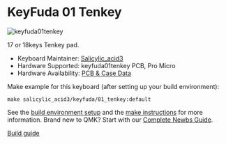 # KeyFuda 01 Tenkey

![keyfuda01tenkey](https://cdn-ak.f.st-hatena.com/images/fotolife/S/Salicylic_acid3/20211127/20211127024240.png)

17 or 18keys Tenkey pad.

* Keyboard Maintainer: [Salicylic_acid3](https://github.com/Salicylic-acid3)
* Hardware Supported: keyfuda01tenkey PCB, Pro Micro
* Hardware Availability: [PCB & Case Data](https://github.com/Salicylic-acid3/PCB_Data)

Make example for this keyboard (after setting up your build environment):

    make salicylic_acid3/keyfuda/01_tenkey:default

See the [build environment setup](https://docs.qmk.fm/#/getting_started_build_tools) and the [make instructions](https://docs.qmk.fm/#/getting_started_make_guide) for more information. Brand new to QMK? Start with our [Complete Newbs Guide](https://docs.qmk.fm/#/newbs).

[Build guide](https://salicylic-acid3.hatenablog.com/entry/nknl7-build-guide)
